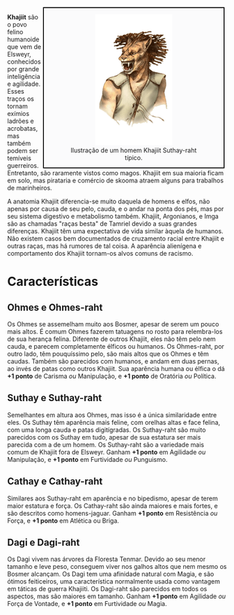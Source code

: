 <!-- TITLE: Khajiit -->
<!-- SUBTITLE: Os homens-gato de Elsweyr -->

<div style="float: right; margin-right: 1%; background: #fbfbfc; border: 2px black solid;">
	<figure>
		<center><img src="/uploads/racas/khajiit.png"
			height="300"
			alt="Khajiit">
		<figcaption style="margin-left: 2%; margin-right: 2%;">Ilustração de um homem Khajiit Suthay-raht típico.</figcaption></center>
	</figure>
</div>

**Khajiit** são o povo felino humanoide que vem de Elsweyr, conhecidos por grande inteligência e agilidade. Esses traços os tornam exímios ladrões e acrobatas, mas também podem ser temíveis guerreiros. Entretanto, são raramente vistos como magos. Khajiit em sua maioria ficam em solo, mas pirataria e comércio de skooma atraem alguns para trabalhos de marinheiros.

A anatomia Khajiit diferencia-se muito daquela de homens e elfos, não apenas por causa de seu pelo, cauda, e o andar na ponta dos pés, mas por seu sistema digestivo e metabolismo também. Khajiit, Argonianos, e Imga são as chamadas "raças besta" de Tamriel devido a suas grandes diferenças. Khajiit têm uma expectativa de vida similar àquela de humanos. Não existem casos bem documentados de cruzamento racial entre Khajiit e outras raças, mas há rumores de tal coisa. A aparência alienígena e comportamento dos Khajiit tornam-os alvos comuns de racismo.

# Características
## Ohmes e Ohmes-raht
Os Ohmes se assemelham muito aos Bosmer, apesar de serem um pouco mais altos. É comum Ohmes fazerem tatuagens no rosto para relembra-los de sua herança felina. Diferente de outros Khajiit, eles não têm pelo nem cauda, e parecem completamente élficos ou humanos. Os Ohmes-raht, por outro lado, têm pouquíssimo pelo, são mais altos que os Ohmes e têm caudas. Também são parecidos com humanos, e andam em duas pernas, ao invés de patas como outros Khajiit. Sua aparência humana ou élfica o dá **+1 ponto** de Carisma *ou* Manipulação, e **+1 ponto** de Oratória *ou* Política.

## Suthay e Suthay-raht
Semelhantes em altura aos Ohmes, mas isso é a única similaridade entre eles. Os Suthay têm aparência mais feline, com orelhas altas e face felina, com uma longa cauda e patas digitígradas. Os Suthay-raht são muito parecidos com os Suthay em tudo, apesar de sua estatura ser mais parecida com a de um homem. Os Suthay-raht são a variedade mais comum de Khajiit fora de Elsweyr. Ganham **+1 ponto** em Agilidade *ou* Manipulação, e **+1 ponto** em Furtividade *ou* Punguismo. 

## Cathay e Cathay-raht
Similares aos Suthay-raht em aparência e no bipedismo, apesar de terem maior estatura e força. Os Cathay-raht são ainda maiores e mais fortes, e são descritos como homens-jaguar. Ganham **+1 ponto** em Resistência *ou* Força, e **+1 ponto** em Atlética ou Briga.

## Dagi e Dagi-raht
Os Dagi vivem nas árvores da Floresta Tenmar. Devido ao seu menor tamanho e leve peso, conseguem viver nos galhos altos que nem mesmo os Bosmer alcançam. Os Dagi tem uma afinidade natural com Magia, e são ótimos feiticeiros, uma característica normalmente usada como vantagem em táticas de guerra Khajiiti. Os Dagi-raht são parecidos em todos os aspectos, mas são maiores em tamanho. Ganham **+1 ponto** em Agilidade *ou* Força de Vontade, e **+1 ponto** em Furtividade *ou* Magia.